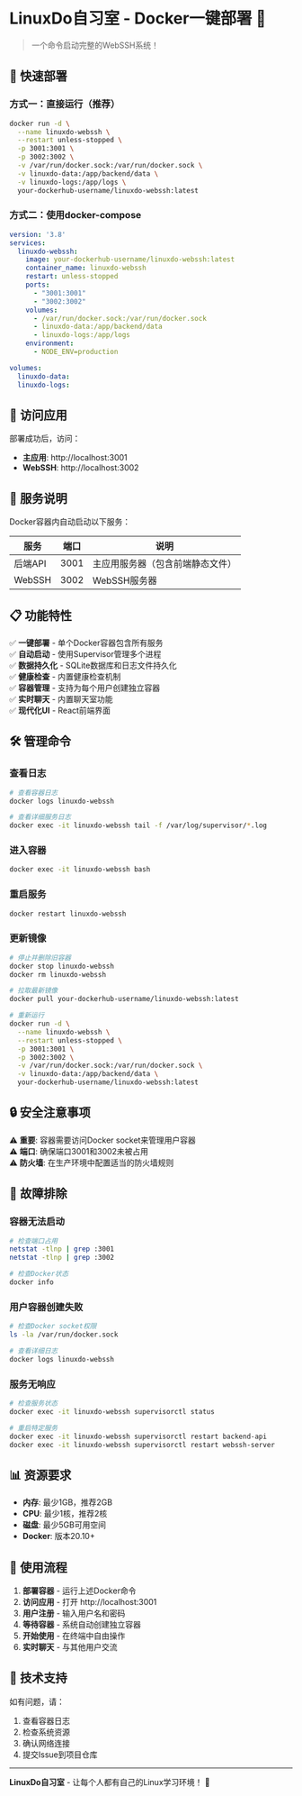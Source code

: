 # LinuxDo自习室 - Docker一键部署 🐳

> 一个命令启动完整的WebSSH系统！

## 🚀 快速部署

### 方式一：直接运行（推荐）

```bash
docker run -d \
  --name linuxdo-webssh \
  --restart unless-stopped \
  -p 3001:3001 \
  -p 3002:3002 \
  -v /var/run/docker.sock:/var/run/docker.sock \
  -v linuxdo-data:/app/backend/data \
  -v linuxdo-logs:/app/logs \
  your-dockerhub-username/linuxdo-webssh:latest
```

### 方式二：使用docker-compose

```yaml
version: '3.8'
services:
  linuxdo-webssh:
    image: your-dockerhub-username/linuxdo-webssh:latest
    container_name: linuxdo-webssh
    restart: unless-stopped
    ports:
      - "3001:3001"
      - "3002:3002"
    volumes:
      - /var/run/docker.sock:/var/run/docker.sock
      - linuxdo-data:/app/backend/data
      - linuxdo-logs:/app/logs
    environment:
      - NODE_ENV=production

volumes:
  linuxdo-data:
  linuxdo-logs:
```

## 📱 访问应用

部署成功后，访问：

- **主应用**: http://localhost:3001
- **WebSSH**: http://localhost:3002

## 🔧 服务说明

Docker容器内自动启动以下服务：

| 服务 | 端口 | 说明 |
|------|------|------|
| 后端API | 3001 | 主应用服务器（包含前端静态文件） |
| WebSSH | 3002 | WebSSH服务器 |

## 📋 功能特性

✅ **一键部署** - 单个Docker容器包含所有服务  
✅ **自动启动** - 使用Supervisor管理多个进程  
✅ **数据持久化** - SQLite数据库和日志文件持久化  
✅ **健康检查** - 内置健康检查机制  
✅ **容器管理** - 支持为每个用户创建独立容器  
✅ **实时聊天** - 内置聊天室功能  
✅ **现代化UI** - React前端界面  

## 🛠️ 管理命令

### 查看日志
```bash
# 查看容器日志
docker logs linuxdo-webssh

# 查看详细服务日志
docker exec -it linuxdo-webssh tail -f /var/log/supervisor/*.log
```

### 进入容器
```bash
docker exec -it linuxdo-webssh bash
```

### 重启服务
```bash
docker restart linuxdo-webssh
```

### 更新镜像
```bash
# 停止并删除旧容器
docker stop linuxdo-webssh
docker rm linuxdo-webssh

# 拉取最新镜像
docker pull your-dockerhub-username/linuxdo-webssh:latest

# 重新运行
docker run -d \
  --name linuxdo-webssh \
  --restart unless-stopped \
  -p 3001:3001 \
  -p 3002:3002 \
  -v /var/run/docker.sock:/var/run/docker.sock \
  -v linuxdo-data:/app/backend/data \
  your-dockerhub-username/linuxdo-webssh:latest
```

## 🔒 安全注意事项

⚠️ **重要**: 容器需要访问Docker socket来管理用户容器  
⚠️ **端口**: 确保端口3001和3002未被占用  
⚠️ **防火墙**: 在生产环境中配置适当的防火墙规则  

## 🐛 故障排除

### 容器无法启动
```bash
# 检查端口占用
netstat -tlnp | grep :3001
netstat -tlnp | grep :3002

# 检查Docker状态
docker info
```

### 用户容器创建失败
```bash
# 检查Docker socket权限
ls -la /var/run/docker.sock

# 查看详细日志
docker logs linuxdo-webssh
```

### 服务无响应
```bash
# 检查服务状态
docker exec -it linuxdo-webssh supervisorctl status

# 重启特定服务
docker exec -it linuxdo-webssh supervisorctl restart backend-api
docker exec -it linuxdo-webssh supervisorctl restart webssh-server
```

## 📊 资源要求

- **内存**: 最少1GB，推荐2GB
- **CPU**: 最少1核，推荐2核
- **磁盘**: 最少5GB可用空间
- **Docker**: 版本20.10+

## 🎯 使用流程

1. **部署容器** - 运行上述Docker命令
2. **访问应用** - 打开 http://localhost:3001
3. **用户注册** - 输入用户名和密码
4. **等待容器** - 系统自动创建独立容器
5. **开始使用** - 在终端中自由操作
6. **实时聊天** - 与其他用户交流

## 🤝 技术支持

如有问题，请：
1. 查看容器日志
2. 检查系统资源
3. 确认网络连接
4. 提交Issue到项目仓库

---

**LinuxDo自习室** - 让每个人都有自己的Linux学习环境！ 🐧
